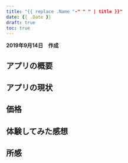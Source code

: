 ```yaml
---
title: "{{ replace .Name "-" " " | title }}"
date: {{ .Date }}
draft: true
toc: true
---
```


**2019年9月14日　作成**

## アプリの概要

## アプリの現状

## 価格

## 体験してみた感想

## 所感
